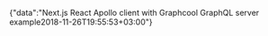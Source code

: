 {"data":"Next.js React Apollo client with Graphcool GraphQL server example2018-11-26T19:55:53+03:00"}
